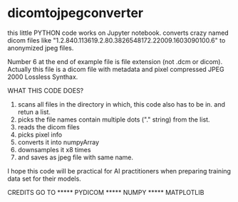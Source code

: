 # dicomtojpegconverter

this little PYTHON code works on Jupyter notebook.
converts crazy named dicom files like "1.2.840.113619.2.80.3826548172.22009.1603090100.6" to anonymized jpeg files. 

Number 6 at the end of example file is file extension (not .dcm or dicom). Actually this file is a dicom file with metadata and pixel compressed JPEG 2000 Lossless Synthax.

WHAT THIS CODE DOES?

1. scans all files in the directory in which, this code also has to be in. and retun a list.
2. picks the file names contain multiple dots ("." string) from the list.
3. reads the dicom files
4. picks pixel info
5. converts it into numpyArray
6. downsamples it x8 times
7. and saves as jpeg file with same name.

I hope this code will be practical for AI practitioners when preparing training data set for their models.


CREDITS GO TO
            ***** PYDICOM
            ***** NUMPY
            ***** MATPLOTLIB
